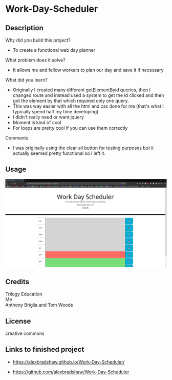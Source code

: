 # Work-Day-Scheduler

## Description
Why did you build this project?
- To create a functional web day planner 

What problem does it solve?
- It allows me and fellow workers to plan our day and save it if necessary

What did you learn?
- Originally I created many different getElementByid queries, then I changed route and instead used a system to get the id clicked and then got the element by that which required only one query.
- This was way easier with all the html and css done for me (that's what I typically spend half my time developing)
- I didn't really need or want jquery
- Moment is kind of cool
- For loops are pretty cool if you can use them correctly

Comments
- I was originally using the clear all button for testing purposes but it actually seemed pretty functional so I left it.

## Usage
![screenshot of pages](assets/screenshot.jpg?raw=true)

## Credits
Trilogy Education
<br>
Me
<br>
Anthony Briglia and Tom Woods

## License
creative commons

## Links to finished project

- https://alexbradshaw.github.io/Work-Day-Scheduler/

- https://github.com/alexbradshaw/Work-Day-Scheduler

